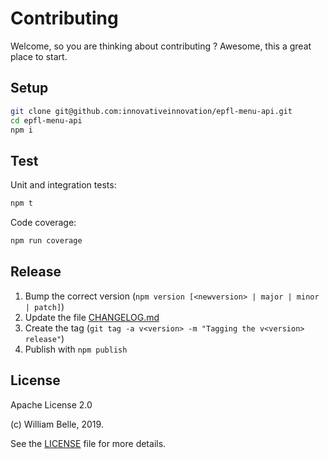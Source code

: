 Contributing
============

Welcome, so you are thinking about contributing ?
Awesome, this a great place to start.

Setup
-----

```bash
git clone git@github.com:innovativeinnovation/epfl-menu-api.git
cd epfl-menu-api
npm i
```

Test
----

Unit and integration tests:

```bash
npm t
```

Code coverage:

```bash
npm run coverage
```

Release
-------

  1. Bump the correct version (`npm version [<newversion> | major | minor | patch]`)
  2. Update the file [CHANGELOG.md](CHANGELOG.md)
  3. Create the tag (`git tag -a v<version> -m "Tagging the v<version> release"`)
  4. Publish with `npm publish`

License
-------

Apache License 2.0

(c) William Belle, 2019.

See the [LICENSE](LICENSE) file for more details.
